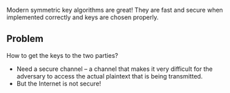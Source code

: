 Modern symmetric key algorithms are great! They are fast and secure when implemented correctly and keys are chosen properly.

## Problem
How to get the keys to the two parties? 
- Need a secure channel – a channel that makes it very difficult for the adversary to access the actual plaintext that is being transmitted.
- But the Internet is not secure!

